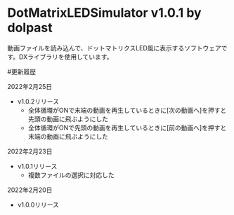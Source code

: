 # DotMatrixLEDSimulator v1.0.1 by dolpast
動画ファイルを読み込んで、ドットマトリクスLED風に表示するソフトウェアです。DXライブラリを使用しています。


#更新履歴

2022年2月25日
- v1.0.2リリース
  - 全体循環がONで末端の動画を再生しているときに[次の動画へ]を押すと先頭の動画に飛ぶようにした
  - 全体循環がONで先頭の動画を再生しているときに[前の動画へ]を押すと末端の動画に飛ぶようにした

2022年2月23日
- v1.0.1リリース
  - 複数ファイルの選択に対応した

2022年2月20日
- v1.0.0リリース
